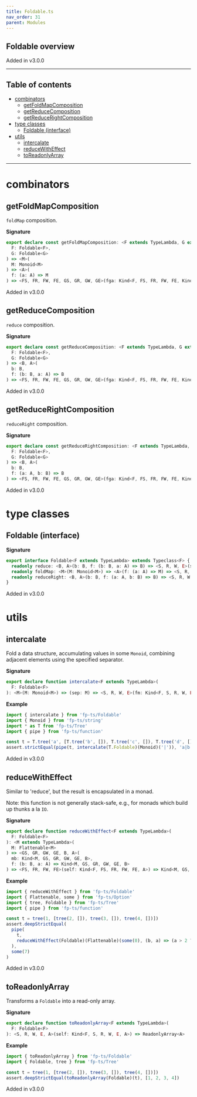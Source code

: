 ```yaml
---
title: Foldable.ts
nav_order: 31
parent: Modules
---
```


## Foldable overview

Added in v3.0.0

---

<h2 class="text-delta">Table of contents</h2>

- [combinators](#combinators)
  - [getFoldMapComposition](#getfoldmapcomposition)
  - [getReduceComposition](#getreducecomposition)
  - [getReduceRightComposition](#getreducerightcomposition)
- [type classes](#type-classes)
  - [Foldable (interface)](#foldable-interface)
- [utils](#utils)
  - [intercalate](#intercalate)
  - [reduceWithEffect](#reducewitheffect)
  - [toReadonlyArray](#toreadonlyarray)

---

# combinators

## getFoldMapComposition

`foldMap` composition.

**Signature**

```ts
export declare const getFoldMapComposition: <F extends TypeLambda, G extends TypeLambda>(
  F: Foldable<F>,
  G: Foldable<G>
) => <M>(
  M: Monoid<M>
) => <A>(
  f: (a: A) => M
) => <FS, FR, FW, FE, GS, GR, GW, GE>(fga: Kind<F, FS, FR, FW, FE, Kind<G, GS, GR, GW, GE, A>>) => M
```

Added in v3.0.0

## getReduceComposition

`reduce` composition.

**Signature**

```ts
export declare const getReduceComposition: <F extends TypeLambda, G extends TypeLambda>(
  F: Foldable<F>,
  G: Foldable<G>
) => <B, A>(
  b: B,
  f: (b: B, a: A) => B
) => <FS, FR, FW, FE, GS, GR, GW, GE>(fga: Kind<F, FS, FR, FW, FE, Kind<G, GS, GR, GW, GE, A>>) => B
```

Added in v3.0.0

## getReduceRightComposition

`reduceRight` composition.

**Signature**

```ts
export declare const getReduceRightComposition: <F extends TypeLambda, G extends TypeLambda>(
  F: Foldable<F>,
  G: Foldable<G>
) => <B, A>(
  b: B,
  f: (a: A, b: B) => B
) => <FS, FR, FW, FE, GS, GR, GW, GE>(fga: Kind<F, FS, FR, FW, FE, Kind<G, GS, GR, GW, GE, A>>) => B
```

Added in v3.0.0

# type classes

## Foldable (interface)

**Signature**

```ts
export interface Foldable<F extends TypeLambda> extends Typeclass<F> {
  readonly reduce: <B, A>(b: B, f: (b: B, a: A) => B) => <S, R, W, E>(self: Kind<F, S, R, W, E, A>) => B
  readonly foldMap: <M>(M: Monoid<M>) => <A>(f: (a: A) => M) => <S, R, W, E>(self: Kind<F, S, R, W, E, A>) => M
  readonly reduceRight: <B, A>(b: B, f: (a: A, b: B) => B) => <S, R, W, E>(self: Kind<F, S, R, W, E, A>) => B
}
```

Added in v3.0.0

# utils

## intercalate

Fold a data structure, accumulating values in some `Monoid`, combining adjacent elements using the specified separator.

**Signature**

```ts
export declare function intercalate<F extends TypeLambda>(
  F: Foldable<F>
): <M>(M: Monoid<M>) => (sep: M) => <S, R, W, E>(fm: Kind<F, S, R, W, E, M>) => M
```

**Example**

```ts
import { intercalate } from 'fp-ts/Foldable'
import { Monoid } from 'fp-ts/string'
import * as T from 'fp-ts/Tree'
import { pipe } from 'fp-ts/function'

const t = T.tree('a', [T.tree('b', []), T.tree('c', []), T.tree('d', [])])
assert.strictEqual(pipe(t, intercalate(T.Foldable)(Monoid)('|')), 'a|b|c|d')
```

Added in v3.0.0

## reduceWithEffect

Similar to 'reduce', but the result is encapsulated in a monad.

Note: this function is not generally stack-safe, e.g., for monads which build up thunks a la `IO`.

**Signature**

```ts
export declare function reduceWithEffect<F extends TypeLambda>(
  F: Foldable<F>
): <M extends TypeLambda>(
  M: Flattenable<M>
) => <GS, GR, GW, GE, B, A>(
  mb: Kind<M, GS, GR, GW, GE, B>,
  f: (b: B, a: A) => Kind<M, GS, GR, GW, GE, B>
) => <FS, FR, FW, FE>(self: Kind<F, FS, FR, FW, FE, A>) => Kind<M, GS, GR, GW, GE, B>
```

**Example**

```ts
import { reduceWithEffect } from 'fp-ts/Foldable'
import { Flattenable, some } from 'fp-ts/Option'
import { tree, Foldable } from 'fp-ts/Tree'
import { pipe } from 'fp-ts/function'

const t = tree(1, [tree(2, []), tree(3, []), tree(4, [])])
assert.deepStrictEqual(
  pipe(
    t,
    reduceWithEffect(Foldable)(Flattenable)(some(0), (b, a) => (a > 2 ? some(b + a) : some(b)))
  ),
  some(7)
)
```

Added in v3.0.0

## toReadonlyArray

Transforms a `Foldable` into a read-only array.

**Signature**

```ts
export declare function toReadonlyArray<F extends TypeLambda>(
  F: Foldable<F>
): <S, R, W, E, A>(self: Kind<F, S, R, W, E, A>) => ReadonlyArray<A>
```

**Example**

```ts
import { toReadonlyArray } from 'fp-ts/Foldable'
import { Foldable, tree } from 'fp-ts/Tree'

const t = tree(1, [tree(2, []), tree(3, []), tree(4, [])])
assert.deepStrictEqual(toReadonlyArray(Foldable)(t), [1, 2, 3, 4])
```

Added in v3.0.0
